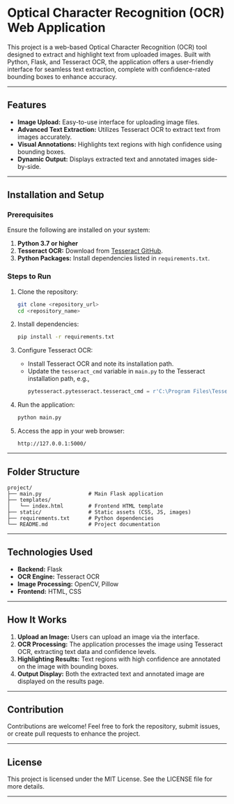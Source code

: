 
# Optical Character Recognition (OCR) Web Application

This project is a web-based Optical Character Recognition (OCR) tool designed to extract and highlight text from uploaded images. Built with Python, Flask, and Tesseract OCR, the application offers a user-friendly interface for seamless text extraction, complete with confidence-rated bounding boxes to enhance accuracy.

---

## Features

- **Image Upload:** Easy-to-use interface for uploading image files.
- **Advanced Text Extraction:** Utilizes Tesseract OCR to extract text from images accurately.
- **Visual Annotations:** Highlights text regions with high confidence using bounding boxes.
- **Dynamic Output:** Displays extracted text and annotated images side-by-side.

---

## Installation and Setup

### Prerequisites

Ensure the following are installed on your system:

1. **Python 3.7 or higher**
2. **Tesseract OCR:** Download from [Tesseract GitHub](https://github.com/tesseract-ocr/tesseract).
3. **Python Packages:** Install dependencies listed in `requirements.txt`.

### Steps to Run

1. Clone the repository:
   ```bash
   git clone <repository_url>
   cd <repository_name>
   ```

2. Install dependencies:
   ```bash
   pip install -r requirements.txt
   ```

3. Configure Tesseract OCR:
   - Install Tesseract OCR and note its installation path.
   - Update the `tesseract_cmd` variable in `main.py` to the Tesseract installation path, e.g.,
     ```python
     pytesseract.pytesseract.tesseract_cmd = r'C:\Program Files\Tesseract-OCR\tesseract.exe'
     ```

4. Run the application:
   ```bash
   python main.py
   ```

5. Access the app in your web browser:
   ```
   http://127.0.0.1:5000/
   ```

---

## Folder Structure

```
project/
├── main.py               # Main Flask application
├── templates/
│   └── index.html        # Frontend HTML template
├── static/               # Static assets (CSS, JS, images)
├── requirements.txt      # Python dependencies
└── README.md             # Project documentation
```

---

## Technologies Used

- **Backend:** Flask
- **OCR Engine:** Tesseract OCR
- **Image Processing:** OpenCV, Pillow
- **Frontend:** HTML, CSS

---

## How It Works

1. **Upload an Image:** Users can upload an image via the interface.
2. **OCR Processing:** The application processes the image using Tesseract OCR, extracting text data and confidence levels.
3. **Highlighting Results:** Text regions with high confidence are annotated on the image with bounding boxes.
4. **Output Display:** Both the extracted text and annotated image are displayed on the results page.

---

## Contribution

Contributions are welcome! Feel free to fork the repository, submit issues, or create pull requests to enhance the project.

---

## License

This project is licensed under the MIT License. See the LICENSE file for more details.

---
